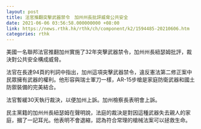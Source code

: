 ```yaml
---
layout: post
title: 法官推翻突擊武器禁令　加州州長批評威脅公共安全
date: 2021-06-06 03:56:58.000000000 +08:00
link: https://news.rthk.hk/rthk/ch/component/k2/1594485-20210606.htm
categories: rthk
---
```


美國一名聯邦法官推翻加州實施了32年突擊武器禁令，加州州長紐瑟姆批評，裁決對公共安全構成威脅。

法官在長達94頁的判詞中指出，加州這項突擊武器禁令，違反憲法第二修正案中民眾擁有武器的權利。他形容與瑞士軍刀一樣，AR-15步槍是家庭防衛武器和國土防禦裝備的完美結合。

法官暫緩30天執行裁決，以便加州上訴。加州檢察長表明會上訴。

民主黨籍的加州州長紐瑟姆在聲明說，法庭的裁決是對因這種武器失去親人的家庭，摑了一記耳光。他表明不會退縮，認為符合常理的槍械法案可以拯救生命。
